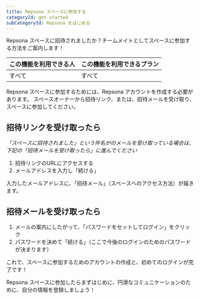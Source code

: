 ```yaml
---
title: Repsona スペースに参加する
categoryId: get-started
subCategoryId: Repsona をはじめる
---
```


Repsona スペースに招待されましたか？チームメイトとしてスペースに参加する方法をご案内します！

|この機能を利用できる人|この機能を利用できるプラン|
|---|---|
|すべて|すべて|

Repsona スペースに参加するためには、Repsona アカウントを作成する必要があります。 スペースオーナーから招待リンク、または、招待メールを受け取り、スペースに参加してください。

## 招待リンクを受け取ったら

*「スペースに招待されました」という件名がのメールを受け取っている場合は、下記の「招待メールを受け取ったら」に進んでください*

1. 招待リンクのURLにアクセスする
1. メールアドレスを入力し「続ける」

入力したメールアドレスに、「招待メール」（スペースへのアクセス方法）が届きます。

## 招待メールを受け取ったら

1. メールの案内にしたがって、「パスワードをセットしてログイン」をクリック
1. パスワードを決めて「続ける」（ここで今後のログインのためのパスワードが決まります）

これで、スペースに参加するためのアカウントの作成と、初めてのログインが完了です！

Repsona スペースに参加したらまずはじめに、円滑なコミュニケーションのために、自分の情報を登録しましょう！
